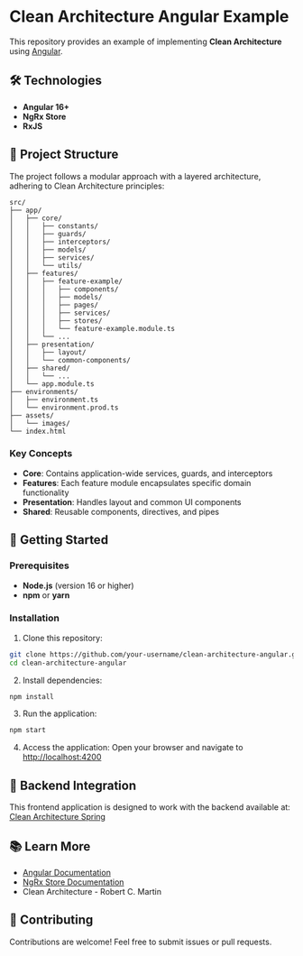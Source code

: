 # Clean Architecture Angular Example

This repository provides an example of implementing **Clean Architecture** using [Angular](https://angular.io/).

## 🛠 Technologies

-   **Angular 16+**
-   **NgRx Store**
-   **RxJS**

## 📁 Project Structure

The project follows a modular approach with a layered architecture, adhering to Clean Architecture principles:

    src/
    ├── app/
    │   ├── core/
    │   │   ├── constants/
    │   │   ├── guards/
    │   │   ├── interceptors/
    │   │   ├── models/
    │   │   ├── services/
    │   │   └── utils/
    │   ├── features/
    │   │   ├── feature-example/
    │   │   │   ├── components/
    │   │   │   ├── models/
    │   │   │   ├── pages/
    │   │   │   ├── services/
    │   │   │   ├── stores/
    │   │   │   └── feature-example.module.ts
    │   │   └── ...
    │   ├── presentation/
    │   │   ├── layout/
    │   │   └── common-components/
    │   ├── shared/
    │   │   └── ...
    │   └── app.module.ts
    ├── environments/
    │   ├── environment.ts
    │   └── environment.prod.ts
    ├── assets/
    │   └── images/
    └── index.html

### Key Concepts

-   **Core**: Contains application-wide services, guards, and interceptors
-   **Features**: Each feature module encapsulates specific domain functionality
-   **Presentation**: Handles layout and common UI components
-   **Shared**: Reusable components, directives, and pipes

## 🚀 Getting Started

### Prerequisites

-   **Node.js** (version 16 or higher)
-   **npm** or **yarn**

### Installation

1. Clone this repository:

```bash
git clone https://github.com/your-username/clean-architecture-angular.git
cd clean-architecture-angular
```

2. Install dependencies:

```bash
npm install
```

3. Run the application:

```bash
npm start
```

4. Access the application:
   Open your browser and navigate to [http://localhost:4200](http://localhost:4200)

## 🔗 Backend Integration

This frontend application is designed to work with the backend available at:
[Clean Architecture Spring](https://github.com/jheisonnovak/clean-architecture-spring)

## 📚 Learn More

-   [Angular Documentation](https://angular.io/docs)
-   [NgRx Store Documentation](https://ngrx.io/)
-   Clean Architecture - Robert C. Martin

## 🤝 Contributing

Contributions are welcome! Feel free to submit issues or pull requests.
